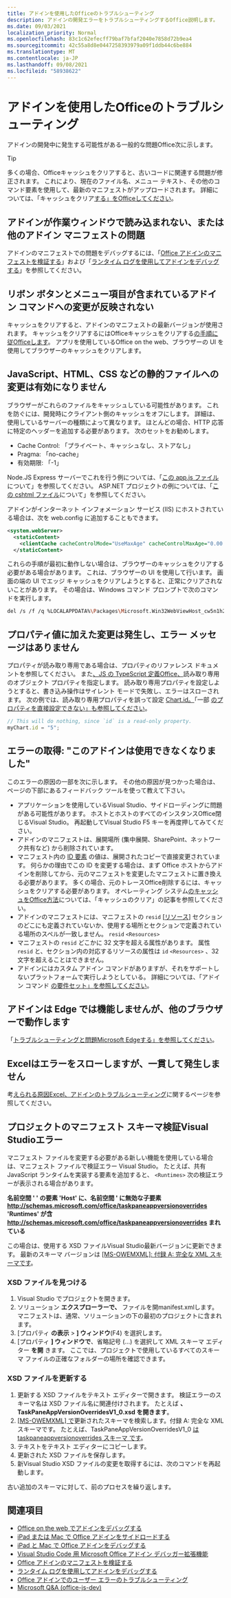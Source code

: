```yaml
---
title: アドインを使用したOfficeのトラブルシューティング
description: アドインの開発エラーをトラブルシューティングするOffice説明します。
ms.date: 09/03/2021
localization_priority: Normal
ms.openlocfilehash: 83c1c62efecff79baf7bfaf2040e7858d72b9ea4
ms.sourcegitcommit: 42c55a8d8e0447258393979a09f1ddb44c6be884
ms.translationtype: MT
ms.contentlocale: ja-JP
ms.lasthandoff: 09/08/2021
ms.locfileid: "58938622"
---
```

# <a name="troubleshoot-development-errors-with-office-add-ins"></a>アドインを使用したOfficeのトラブルシューティング

アドインの開発中に発生する可能性がある一般的な問題Office次に示します。

> [!TIP]
> 多くの場合、Officeキャッシュをクリアすると、古いコードに関連する問題が修正されます。 これにより、現在のファイル名、メニュー テキスト、その他のコマンド要素を使用して、最新のマニフェストがアップロードされます。 詳細については、「キャッシュをクリア[する」をOfficeしてください](clear-cache.md)。

## <a name="add-in-doesnt-load-in-task-pane-or-other-issues-with-the-add-in-manifest"></a>アドインが作業ウィンドウで読み込まれない、または他のアドイン マニフェストの問題

アドインのマニフェストでの問題をデバッグするには、「[Office アドインのマニフェストを検証する](troubleshoot-manifest.md)」および「[ランタイム ログを使用してアドインをデバッグする](runtime-logging.md)」を参照してください。

## <a name="changes-to-add-in-commands-including-ribbon-buttons-and-menu-items-do-not-take-effect"></a>リボン ボタンとメニュー項目が含まれているアドイン コマンドへの変更が反映されない

キャッシュをクリアすると、アドインのマニフェストの最新バージョンが使用されます。 キャッシュをクリアするにはOfficeキャッシュをクリアする[の手順に従Officeします](clear-cache.md)。 アプリを使用しているOffice on the web、ブラウザーの UI を使用してブラウザーのキャッシュをクリアします。

## <a name="changes-to-static-files-such-as-javascript-html-and-css-do-not-take-effect"></a>JavaScript、HTML、CSS などの静的ファイルへの変更は有効になりません

ブラウザーがこれらのファイルをキャッシュしている可能性があります。 これを防ぐには、開発時にクライアント側のキャッシュをオフにします。 詳細は、使用しているサーバーの種類によって異なります。 ほとんどの場合、HTTP 応答に特定のヘッダーを追加する必要があります。 次のセットをお勧めします。

- Cache Control: 「プライベート、キャッシュなし、ストアなし」
- Pragma: 「no-cache」
- 有効期限: 「-1」

Node.JS Express サーバーでこれを行う例については、「[この app.js ファイル](https://github.com/OfficeDev/PnP-OfficeAddins/tree/main/Samples/auth/Office-Add-in-NodeJS-SSO/Complete/app.js)について」を参照してください。 ASP.NET プロジェクトの例については、「[この cshtml ファイル](https://github.com/OfficeDev/PnP-OfficeAddins/tree/main/Samples/auth/Office-Add-in-ASPNET-SSO/Complete/Office-Add-in-ASPNET-SSO-WebAPI/Views/Shared/_Layout.cshtml)について」を参照してください。

アドインがインターネット インフォメーション サービス (IIS) にホストされている場合は、次を web.config に追加することもできます。

```xml
<system.webServer>
  <staticContent>
    <clientCache cacheControlMode="UseMaxAge" cacheControlMaxAge="0.00:00:00" cacheControlCustom="must-revalidate" />
  </staticContent>
```

これらの手順が最初に動作しない場合は、ブラウザーのキャッシュをクリアする必要がある場合があります。 これは、ブラウザーの UI を使用して行います。 画面の端の UI でエッジ キャッシュをクリアしようとすると、正常にクリアされないことがあります。 その場合は、Windows コマンド プロンプトで次のコマンドを実行します。

```bash
del /s /f /q %LOCALAPPDATA%\Packages\Microsoft.Win32WebViewHost_cw5n1h2txyewy\AC\#!123\INetCache\
```

## <a name="changes-made-to-property-values-dont-happen-and-there-is-no-error-message"></a>プロパティ値に加えた変更は発生し、エラー メッセージはありません

プロパティが読み取り専用である場合は、プロパティのリファレンス ドキュメントを参照してください。 また[、JS の TypeScript 定義Office、](../develop/referencing-the-javascript-api-for-office-library-from-its-cdn.md)読み取り専用のオブジェクト プロパティを指定します。 読み取り専用プロパティを設定しようとすると、書き込み操作はサイレント モードで失敗し、エラーはスローされます。 次の例では、読み取り専用プロパティを誤って設定 [Chart.id。](/javascript/api/excel/excel.chart#id)「一部 [のプロパティを直接設定できない」も参照してください](../develop/application-specific-api-model.md#some-properties-cannot-be-set-directly)。

```js
// This will do nothing, since `id` is a read-only property.
myChart.id = "5";
```

## <a name="getting-error-this-add-in-is-no-longer-available"></a>エラーの取得: "このアドインは使用できなくなりました"

このエラーの原因の一部を次に示します。 その他の原因が見つかった場合は、ページの下部にあるフィードバック ツールを使って教えて下さい。

- アプリケーションを使用しているVisual Studio、サイドローディングに問題がある可能性があります。 ホストとホストのすべてのインスタンスOffice閉じるVisual Studio。 再起動してVisual Studio F5 キーを再度押してみてください。
- アドインのマニフェストは、展開場所 (集中展開、SharePoint、ネットワーク共有など) から削除されています。
- マニフェスト内の [ID 要素](../reference/manifest/id.md) の値は、展開されたコピーで直接変更されています。 何らかの理由でこの ID を変更する場合は、まず Office ホストからアドインを削除してから、元のマニフェストを変更したマニフェストに置き換える必要があります。 多くの場合、元のトレースOffice削除するには、キャッシュをクリアする必要があります。 オペレーティング システム[のキャッシュをOffice方法](clear-cache.md)については、「キャッシュのクリア」の記事を参照してください。
- アドインのマニフェストには、マニフェストの `resid` [[リソース](../reference/manifest/resources.md)] セクションのどこにも定義されていないか、使用する場所とセクションで定義されている場所のスペルが一致しません。 `resid` `<Resources>`
- マニフェストの `resid` どこかに 32 文字を超える属性があります。 属性 `resid` と、セクション内の対応するリソースの属性は `id` `<Resources>` 、32 文字を超えることはできません。
- アドインにはカスタム アドイン コマンドがありますが、それをサポートしないプラットフォームで実行しようとしている。 詳細については、「アドイン コマンド [の要件セット」を参照してください](../reference/requirement-sets/add-in-commands-requirement-sets.md)。

## <a name="add-in-doesnt-work-on-edge-but-it-works-on-other-browsers"></a>アドインは Edge では機能しませんが、他のブラウザーで動作します

「[トラブルシューティングと問題Microsoft Edgeする」を参照してください](../concepts/browsers-used-by-office-web-add-ins.md#troubleshooting-microsoft-edge-issues)。

## <a name="excel-add-in-throws-errors-but-not-consistently"></a>Excelはエラーをスローしますが、一貫して発生しません

考[えられる原因Excel、アドインのトラブルシューティング](../excel/excel-add-ins-troubleshooting.md)に関するページを参照してください。

## <a name="manifest-schema-validation-errors-in-visual-studio-projects"></a>プロジェクトのマニフェスト スキーマ検証Visual Studioエラー

マニフェスト ファイルを変更する必要がある新しい機能を使用している場合は、マニフェスト ファイルで検証エラー Visual Studio。 たとえば、共有 JavaScript ランタイムを実装する要素を追加すると、 `<Runtimes>` 次の検証エラーが表示される場合があります。

**名前空間 ' ' の要素 'Host' に、名前空間 ' に無効な子要素 http://schemas.microsoft.com/office/taskpaneappversionoverrides 'Runtimes' が含 http://schemas.microsoft.com/office/taskpaneappversionoverrides まれている**

この場合は、使用する XSD ファイルVisual Studio最新バージョンに更新できます。 最新のスキーマ バージョンは [[MS-OWEMXML]: 付録 A: 完全な XML スキーマです](/openspecs/office_file_formats/ms-owemxml/c6a06390-34b8-4b42-82eb-b28be12494a8)。

### <a name="locate-the-xsd-files"></a>XSD ファイルを見つける

1. Visual Studio でプロジェクトを開きます。
1. ソリューション **エクスプローラーで、** ファイルを開manifest.xmlします。 マニフェストは、通常、ソリューションの下の最初のプロジェクトに含まれます。
1. [プロパティ **の表示**  >  **] ウィンドウ**(F4) を選択します。
1. [プロパティ **] ウィンドウで**、省略記号 (...) を選択して XML スキーマ エディター **を開** きます。 ここでは、プロジェクトで使用しているすべてのスキーマ ファイルの正確なフォルダーの場所を確認できます。

### <a name="update-the-xsd-files"></a>XSD ファイルを更新する

1. 更新する XSD ファイルをテキスト エディターで開きます。 検証エラーのスキーマ名は XSD ファイル名に関連付けされます。 たとえば **、TaskPaneAppVersionOverridesV1_0.xsd を開きます**。
1. [[MS-OWEMXML] で](/openspecs/office_file_formats/ms-owemxml/c6a06390-34b8-4b42-82eb-b28be12494a8)更新されたスキーマを検索します。付録 A: 完全な XML スキーマです。 たとえば、TaskPaneAppVersionOverridesV1_0 [は taskpaneappversionoverrides スキーマ です](/openspecs/office_file_formats/ms-owemxml/82e93ec5-de22-42a8-86e3-353c8336aa40)。
1. テキストをテキスト エディターにコピーします。
1. 更新された XSD ファイルを保存します。
1. 新Visual Studio XSD ファイルの変更を取得するには、次のコマンドを再起動します。

古い追加のスキーマに対して、前のプロセスを繰り返します。

## <a name="see-also"></a>関連項目

- [Office on the web でアドインをデバッグする](debug-add-ins-in-office-online.md)
- [iPad または Mac で Office アドインをサイドロードする](sideload-an-office-add-in-on-ipad-and-mac.md)  
- [iPad と Mac で Office アドインをデバッグする](debug-office-add-ins-on-ipad-and-mac.md)  
- [Visual Studio Code 用 Microsoft Office アドイン デバッガー拡張機能](debug-with-vs-extension.md)
- [Office アドインのマニフェストを検証する](troubleshoot-manifest.md)
- [ランタイム ログを使用してアドインをデバッグする](runtime-logging.md)
- [Office アドインでのユーザー エラーのトラブルシューティング](testing-and-troubleshooting.md)
- [Microsoft Q&A (office-js-dev)](/answers/topics/office-js-dev.html)
